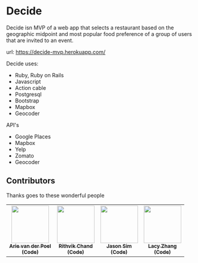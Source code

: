 # Decide

Decide isn MVP of a web app that selects a restaurant based on the geographic midpoint and most popular food preference of a group of users that are invited to an event.

url: https://decide-mvp.herokuapp.com/

Decide uses:
- Ruby, Ruby on Rails
- Javascript
- Action cable
- Postgresql
- Bootstrap
- Mapbox
- Geocoder

API's
- Google Places
- Mapbox
- Yelp
- Zomato
- Geocoder

## Contributors

Thanks goes to these wonderful people
<!-- prettier-ignore-start -->
<!-- markdownlint-disable -->
<table>
  <tr>
    <td align="center"><a href="https://github.com/arievdp/"><img src="https://avatars1.githubusercontent.com/u/63568512?s=400&u=52808425006d200bd675d00f95771c9a912e5a5f&v=4" width="100px;" alt=""/><br /><sub><b>Arie van der Poel</b></sub></a><br /><a href="https://github.com/rithvikc/decide/commits?author=arievdp" title="(Code"><sub><b>(Code)</b></sub></a><br /></td>
    <td align="center"><a href="https://github.com/rithvikc"><img src="https://avatars3.githubusercontent.com/u/29042714?s=460&u=4382cc386f03d974ecb382798804e85f33f85ed3&v=4" width="100px;" alt=""/><br /><sub><b>Rithvik Chand</b></sub></a><br /><a href="https://github.com/rithvikc/decide/commits?author=rithvikc" title="Code"><sub><b>(Code)</b></sub></a><br /></td>
    <td align="center"><a href="https://github.com/csjase"><img src="https://avatars2.githubusercontent.com/u/63567320?s=460&u=4cf040ee43826f9add50eef201c55484a641a076&v=4" width="100px;" alt=""/><br /><sub><b>Jason Sim</b></sub></a><br /><a href="https://github.com/rithvikc/decide/commits?author=csjase" title="Code"><sub><b>(Code)</b></sub></a><br /></td>
    <td align="center"><a href="https://github.com/yingziz"><img src="https://avatars2.githubusercontent.com/u/5622553?s=460&u=a29f1c62c358fda186e6ec06838c867767354537&v=4" width="100px;" alt=""/><br /><sub><b>Lacy Zhang</b></sub></a><br /><a href="https://github.com/rithvikc/decide/commits?author=yingziz" title="Code"><sub><b>(Code)</b></sub></a><br /></td>
  </tr>
</table>
